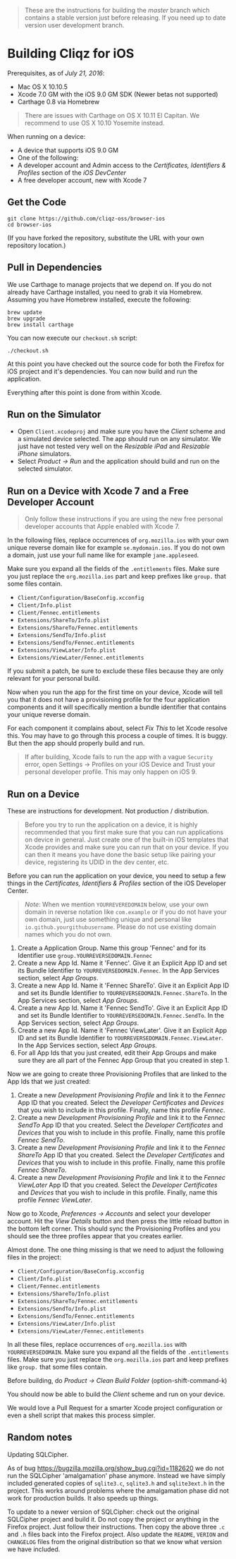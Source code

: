 > These are the instructions for building the *master* branch which contains a stable version just before releasing. If you need up to date version user development branch.

Building Cliqz for iOS
========================

Prerequisites, as of *July 21, 2016*:

* Mac OS X 10.10.5
* Xcode 7.0 GM with the iOS 9.0 GM SDK (Newer betas not supported)
* Carthage 0.8 via Homebrew

> There are issues with Carthage on OS X 10.11 El Capitan. We recommend to use OS X 10.10 Yosemite instead.

When running on a device:

* A device that supports iOS 9.0 GM
* One of the following:
 * A developer account and Admin access to the *Certificates, Identifiers & Profiles* section of the *iOS DevCenter*
 * A free developer account, new with Xcode 7

Get the Code
-----------

```
git clone https://github.com/cliqz-oss/browser-ios
cd browser-ios
```

(If you have forked the repository, substitute the URL with your own repository location.)

Pull in Dependencies
--------------------

We use Carthage to manage projects that we depend on. If you do not already have Carthage installed, you need to grab it via Homebrew. Assuming you have Homebrew installed, execute the following:

```
brew update
brew upgrade
brew install carthage
```


You can now execute our `checkout.sh` script:

```
./checkout.sh
```


At this point you have checked out the source code for both the Firefox for iOS project and it's dependencies. You can now build and run the application.

Everything after this point is done from within Xcode.

Run on the Simulator
-----------------

* Open `Client.xcodeproj` and make sure you have the *Client* scheme and a simulated device selected. The app should run on any simulator. We just have not tested very well on the *Resizable iPad* and *Resizable iPhone* simulators.
* Select *Product -> Run* and the application should build and run on the selected simulator.

Run on a Device with Xcode 7 and a Free Developer Account
---------------

> Only follow these instructions if you are using the new free personal developer accounts that Apple enabled with Xcode 7.

In the following files, replace occurrences of `org.mozilla.ios` with your own unique reverse domain like for example `se.mydomain.ios`. If you do not own a domain, just use your full name like for example `jane.appleseed`.  

Make sure you expand all the fields of the `.entitlements` files. Make sure you just replace the `org.mozilla.ios` part and keep prefixes like `group.` that some files contain.

* `Client/Configuration/BaseConfig.xcconfig`
* `Client/Info.plist`
* `Client/Fennec.entitlements`
* `Extensions/ShareTo/Info.plist`
* `Extensions/ShareTo/Fennec.entitlements`
* `Extensions/SendTo/Info.plist`
* `Extensions/SendTo/Fennec.entitlements`
* `Extensions/ViewLater/Info.plist`
* `Extensions/ViewLater/Fennec.entitlements`

If you submit a patch, be sure to exclude these files because they are only relevant for your personal build.

Now when you run the app for the first time on your device, Xcode will tell you that it does not have a provisioning profile for the four application components and it will specifically mention a bundle identifier that contains your unique reverse domain.

For each component it complains about, select *Fix This* to let Xcode resolve this. You may have to go through this process a couple of times. It is buggy. But then the app should properly build and run.

> If after building, Xcode fails to run the app with a vague `Security` error, open Settings -> Profiles on your iOS Device and Trust your personal developer profile. This may only happen on iOS 9.

Run on a Device
---------------

These are instructions for development. Not production / distribution.

> Before you try to run the application on a device, it is highly recommended that you first make sure that you can run applications on device in general. Just create one of the built-in iOS templates that Xcode provides and make sure you can run that on your device. If you can then it means you have done the basic setup like pairing your device, registering its UDID in the dev center, etc.

Before you can run the application on your device, you need to setup a few things in the *Certificates, Identifiers & Profiles* section of the iOS Developer Center.

> _Note_: When we mention `YOURREVEREDOMAIN` below, use your own domain in reverse notation like `com.example` or if you do not have your own domain, just use something unique and personal like `io.github.yourgithubusername`. Please do not use existing domain names which you do not own.

1. Create a Application Group. Name this group 'Fennec' and for its Identifier use `group.YOURREVERSEDOMAIN.Fennec`
2. Create a new App Id. Name it 'Fennec'. Give it an Explicit App ID and set its Bundle Identifier to `YOURREVERSEDOMAIN.Fennec`. In the App Services section, select *App Groups*.
3. Create a new App Id. Name it 'Fennec ShareTo'. Give it an Explicit App ID and set its Bundle Identifier to `YOURREVERSEDOMAIN.Fennec.ShareTo`. In the App Services section, select *App Groups*.
4. Create a new App Id. Name it 'Fennec SendTo'. Give it an Explicit App ID and set its Bundle Identifier to `YOURREVERSEDOMAIN.Fennec.SendTo`. In the App Services section, select *App Groups*.
5. Create a new App Id. Name it 'Fennec ViewLater'. Give it an Explicit App ID and set its Bundle Identifier to `YOURREVERSEDOMAIN.Fennec.ViewLater`. In the App Services section, select *App Groups*.
6. For all App Ids that you just created, edit their App Groups and make sure they are all part of the Fennec App Group that you created in step 1.

Now we are going to create three Provisioning Profiles that are linked to the App Ids that we just created:

1. Create a new *Development Provisioning Profile* and link it to the *Fennec* App ID that you created. Select the *Developer Certificates* and *Devices* that you wish to include in this profile. Finally, name this profile *Fennec*.
2. Create a new *Development Provisioning Profile* and link it to the *Fennec SendTo* App ID that you created. Select the *Developer Certificates* and *Devices* that you wish to include in this profile. Finally, name this profile *Fennec SendTo*.
3. Create a new *Development Provisioning Profile* and link it to the *Fennec ShareTo* App ID that you created. Select the *Developer Certificates* and *Devices* that you wish to include in this profile. Finally, name this profile *Fennec ShareTo*.
4. Create a new *Development Provisioning Profile* and link it to the *Fennec ViewLater* App ID that you created. Select the *Developer Certificates* and *Devices* that you wish to include in this profile. Finally, name this profile *Fennec ViewLater*.

Now go to Xcode, *Preferences -> Accounts* and select your developer account. Hit the *View Details* button and then press the little reload button in the bottom left corner. This should sync the Provisioning Profiles and you should see the three profiles appear that you creates earlier.

Almost done. The one thing missing is that we need to adjust the following files in the project:

* `Client/Configuration/BaseConfig.xcconfig`
* `Client/Info.plist`
* `Client/Fennec.entitlements`
* `Extensions/ShareTo/Info.plist`
* `Extensions/ShareTo/Fennec.entitlements`
* `Extensions/SendTo/Info.plist`
* `Extensions/SendTo/Fennec.entitlements`
* `Extensions/ViewLater/Info.plist`
* `Extensions/ViewLater/Fennec.entitlements`

In all these files, replace occurrences of `org.mozilla.ios` with `YOURREVERSEDOMAIN`. Make sure you expand all the fields of the `.entitlements` files. Make sure you just replace the `org.mozilla.ios` part and keep prefixes like `group.` that some files contain.

Before building, do *Product -> Clean Build Folder* (option-shift-command-k)

You should now be able to build the *Client* scheme and run on your device.

We would love a Pull Request for a smarter Xcode project configuration or even a shell script that makes this process simpler.


Random notes
------------

Updating SQLCipher.

As of bug https://bugzilla.mozilla.org/show_bug.cgi?id=1182620 we do not run the SQLCipher 'amalgamation' phase anymore. Instead we have simply included generated copies of `sqlite3.c`, `sqlite3.h` and `sqlite3ext.h` in the project. This works around problems where the amalgamation phase did not work for production builds. It also speeds up things.

To update to a newer version of SQLCipher: check out the original SQLCipher project and build it. Do not copy the project or anything in the Firefox project. Just follow their instructions. Then copy the above three `.c` and `.h` files back into the Firefox project. Also update the `README`, `VERION` and `CHANGELOG` files from the original distribution so that we know what version we have included.
